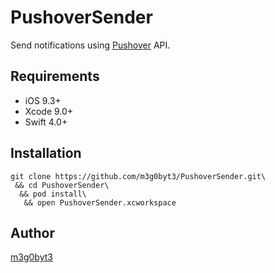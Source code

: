 PushoverSender
=======

Send notifications using [Pushover](https://pushover.net/) API.

Requirements
----------------
* iOS 9.3+
* Xcode 9.0+
* Swift 4.0+

Installation
----------------

```
git clone https://github.com/m3g0byt3/PushoverSender.git\
 && cd PushoverSender\
  && pod install\
   && open PushoverSender.xcworkspace
```

Author
----------------
[m3g0byt3](https://github.com/m3g0byt3)
